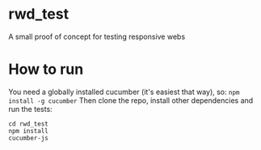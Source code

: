# rwd_test
A small proof of concept for testing responsive webs

# How to run
You need a globally installed cucumber (it's easiest that way), so:
`npm install -g cucumber`
Then clone the repo, install other dependencies and run the tests:
```
cd rwd_test
npm install
cucumber-js
```

